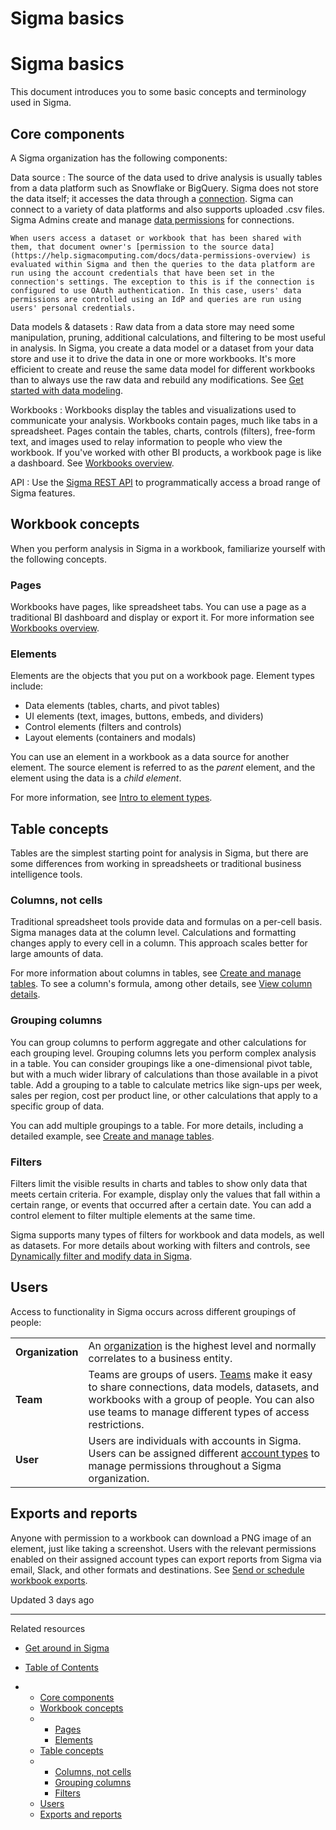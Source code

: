# Sigma basics

# Sigma basics

This document introduces you to some basic concepts and terminology used in Sigma.

## Core components

A Sigma organization has the following components:

Data source
:   The source of the data used to drive analysis is usually tables from a data platform such as Snowflake or BigQuery. Sigma does not store the data itself; it accesses the data through a [connection](https://help.sigmacomputing.com/docs/connect-to-data-sources). Sigma can connect to a variety of data platforms and also supports uploaded .csv files. Sigma Admins create and manage [data permissions](https://help.sigmacomputing.com/docs/data-permissions-overview) for connections.   
      
    When users access a dataset or workbook that has been shared with them, that document owner's [permission to the source data](https://help.sigmacomputing.com/docs/data-permissions-overview) is evaluated within Sigma and then the queries to the data platform are run using the account credentials that have been set in the connection's settings. The exception to this is if the connection is configured to use OAuth authentication. In this case, users' data permissions are controlled using an IdP and queries are run using users' personal credentials.

Data models & datasets
:   Raw data from a data store may need some manipulation, pruning, additional calculations, and filtering to be most useful in analysis. In Sigma, you create a data model or a dataset from your data store and use it to drive the data in one or more workbooks. It's more efficient to create and reuse the same data model for different workbooks than to always use the raw data and rebuild any modifications. See [Get started with data modeling](https://help.sigmacomputing.com/docs/get-started-with-data-modeling).

Workbooks
:   Workbooks display the tables and visualizations used to communicate your analysis. Workbooks contain pages, much like tabs in a spreadsheet. Pages contain the tables, charts, controls (filters), free-form text, and images used to relay information to people who view the workbook. If you've worked with other BI products, a workbook page is like a dashboard. See [Workbooks overview](https://help.sigmacomputing.com/docs/workbooks-overview).

API
:   Use the [Sigma REST API](https://help.sigmacomputing.com/docs/get-started-with-sigmas-api) to programmatically access a broad range of Sigma features.

## Workbook concepts

When you perform analysis in Sigma in a workbook, familiarize yourself with the following concepts.

### Pages

Workbooks have pages, like spreadsheet tabs. You can use a page as a traditional BI dashboard and display or export it. For more information see [Workbooks overview](/docs/workbooks-overview).

### Elements

Elements are the objects that you put on a workbook page. Element types include:

* Data elements (tables, charts, and pivot tables)
* UI elements (text, images, buttons, embeds, and dividers)
* Control elements (filters and controls)
* Layout elements (containers and modals)

You can use an element in a workbook as a data source for another element. The source element is referred to as the *parent* element, and the element using the data is a *child element*.

For more information, see [Intro to element types](/docs/intro-to-element-types).

## Table concepts

Tables are the simplest starting point for analysis in Sigma, but there are some differences from working in spreadsheets or traditional business intelligence tools.

### Columns, not cells

Traditional spreadsheet tools provide data and formulas on a per-cell basis. Sigma manages data at the column level. Calculations and formatting changes apply to every cell in a column. This approach scales better for large amounts of data.

For more information about columns in tables, see [Create and manage tables](/docs/create-and-manage-tables). To see a column's formula, among other details, see [View column details](/docs/view-column-details).

### Grouping columns

You can group columns to perform aggregate and other calculations for each grouping level. Grouping columns lets you perform complex analysis in a table. You can consider groupings like a one-dimensional pivot table, but with a much wider library of calculations than those available in a pivot table. Add a grouping to a table to calculate metrics like sign-ups per week, sales per region, cost per product line, or other calculations that apply to a specific group of data.

You can add multiple groupings to a table. For more details, including a detailed example, see [Create and manage tables](/docs/create-and-manage-tables).

### Filters

Filters limit the visible results in charts and tables to show only data that meets certain criteria. For example, display only the values that fall within a certain range, or events that occurred after a certain date. You can add a control element to filter multiple elements at the same time.

Sigma supports many types of filters for workbook and data models, as well as datasets. For more details about working with filters and controls, see [Dynamically filter and modify data in Sigma](/docs/dynamically-filter-and-modify-data-in-sigma).

## Users

Access to functionality in Sigma occurs across different groupings of people:

|  |  |
| --- | --- |
| **Organization** | An [organization](/docs/invite-people-to-your-organization) is the highest level and normally correlates to a business entity. |
| **Team** | Teams are groups of users. [Teams](/docs/manage-teams) make it easy to share connections, data models, datasets, and workbooks with a group of people. You can also use teams to manage different types of access restrictions. |
| **User** | Users are individuals with accounts in Sigma. Users can be assigned different [account types](/docs/user-account-types) to manage permissions throughout a Sigma organization. |

## Exports and reports

Anyone with permission to a workbook can download a PNG image of an element, just like taking a screenshot. Users with the relevant permissions enabled on their assigned account types can export reports from Sigma via email, Slack, and other formats and destinations. See [Send or schedule workbook exports](/docs/send-or-schedule-workbook-exports).

Updated 3 days ago

---

Related resources

* [Get around in Sigma](/docs/get-around-in-sigma)

* [Table of Contents](#)
* + [Core components](#core-components)
  + [Workbook concepts](#workbook-concepts)
  + - [Pages](#pages)
    - [Elements](#elements)
  + [Table concepts](#table-concepts)
  + - [Columns, not cells](#columns-not-cells)
    - [Grouping columns](#grouping-columns)
    - [Filters](#filters)
  + [Users](#users)
  + [Exports and reports](#exports-and-reports)